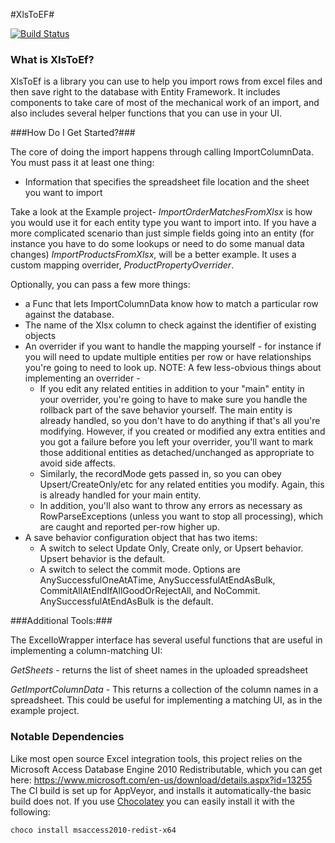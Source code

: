 #XlsToEF#

[![Build Status](https://ci.appveyor.com/api/projects/status/github/ajepst/XlstoEf?branch=master&svg=true)](https://ci.appveyor.com/project/ajepst/xlstoef)

### What is XlsToEf? ###

XlsToEf is a library you can use to help you import rows from excel files and then save right to the database with Entity Framework.  It includes components to take care of most of the mechanical work of an import, and also includes several helper functions that you can use in your UI.

###How Do I Get Started?###

The core of doing the import happens through calling ImportColumnData. You must pass it at least one thing:

* Information that specifies the spreadsheet file location and the sheet you want to import

Take a look at the Example project- *ImportOrderMatchesFromXlsx* is how you would use it for each entity type you want to import into. If you have a more complicated scenario than just simple fields going into an entity (for instance you have to do some lookups or need to do some manual data changes) *ImportProductsFromXlsx*, will be a better example. It uses a custom mapping overrider, *ProductPropertyOverrider*.

Optionally, you can pass a few more things:

* a Func that lets ImportColumnData know how to match a particular row against the database.
* The name of the Xlsx column to check against the identifier of existing objects
* An overrider if you want to handle the mapping yourself - for instance if you will need to update multiple entities per row or have relationships you're going to need to look up. NOTE: A few less-obvious things about implementing an overrider -
  * If you edit any related entities in addition to your "main" entity in your overrider, you're going to have to make sure you handle the rollback part of the save behavior yourself. The main entity is already handled, so you don't have to do anything if that's all you're modifying.  However, if you created or modified any extra entities and you got a failure before you left your overrider, you'll want to mark those additional entities as detached/unchanged as appropriate to avoid side affects.
  * Similarly, the recordMode gets passed in, so you can obey Upsert/CreateOnly/etc for any related entities you modify. Again, this is already handled for your main entity.
  * In addition, you'll also want to throw any errors as necessary as RowParseExceptions (unless you want to stop all processing), which are caught and reported per-row higher up.
* A save behavior configuration object that has two items:
  * A switch to select Update Only, Create only, or Upsert behavior. Upsert behavior is the default.
  * A switch to select the commit mode. Options are AnySuccessfulOneAtATime, AnySuccessfulAtEndAsBulk, CommitAllAtEndIfAllGoodOrRejectAll, and NoCommit. AnySuccessfulAtEndAsBulk is the default.

###Additional Tools:###

The ExcelIoWrapper interface has several useful functions that are useful in implementing a column-matching UI:

*GetSheets* - returns the list of sheet names in the uploaded spreadsheet

*GetImportColumnData* - This returns a collection of the column names in a spreadsheet. This could be useful for implementing a matching UI, as in the example project.

### Notable Dependencies ###

Like most open source Excel integration tools, this project relies on the Microsoft Access Database Engine 2010 Redistributable, which you can get here:
https://www.microsoft.com/en-us/download/details.aspx?id=13255
The CI build is set up for AppVeyor, and installs it automatically-the basic build does not. If you use [Chocolatey](https://chocolatey.org/) you can easily install it with the following:

```
choco install msaccess2010-redist-x64
```
